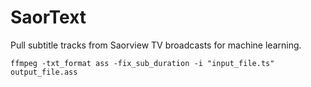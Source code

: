 # SaorText
Pull subtitle tracks from Saorview TV broadcasts for machine learning.


`ffmpeg -txt_format ass -fix_sub_duration -i "input_file.ts" output_file.ass`
